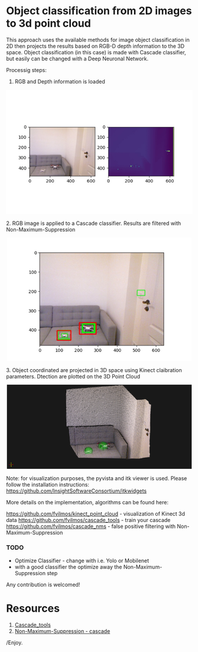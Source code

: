 # Object classification from 2D images to 3d point cloud

This approach uses the available methods for image object classification in 2D then projects the results based on RGB-D depth information to the 3D space.
Object classification (in this case) is made with Cascade classifier, but easily can be changed with a Deep Neuronal Network.

Processig steps:
1. RGB and Depth information is loaded
<p align="center"> 
  <img src="./info/frame_depth.jpg" alt="600" width="600"></a>
</p>
2. RGB image is applied to a Cascade classifier. Results are filtered with Non-Maximum-Suppression

<p align="center"> 
  <img src="./info/filtered.jpg" alt="500" width="500"></a>
</p>
3. Object coordinated are projected in 3D space using Kinect claibration parameters. Dtection are plotted on the 3D Point Cloud
<p align="center"> 
  <img src="./info/qc3d.png" alt="500" width="500"></a>
</p>


Note: for visualization purposes, the pyvista and itk viewer is used. Please follow the installation instructions: https://github.com/InsightSoftwareConsortium/itkwidgets

More details on the implementation, algorithms can be found here:

https://github.com/fvilmos/kinect_point_cloud - visualization of Kinect 3d data
https://github.com/fvilmos/cascade_tools - train your cascade
https://github.com/fvilmos/cascade_nms - false positive filtering with Non-Maximum-Suppression

### TODO
 - Optimize Classifier - change with i.e. Yolo or Mobilenet
 - with a good classifier the optimize away the Non-Maximum-Suppression step

Any contribution is welcomed!


# Resources

1. [Cascade_tools](https://github.com/fvilmos/cascade_tools)
2. [Non-Maximum-Suppression - cascade](https://github.com/fvilmos/cascade_nms)

/Enjoy.
